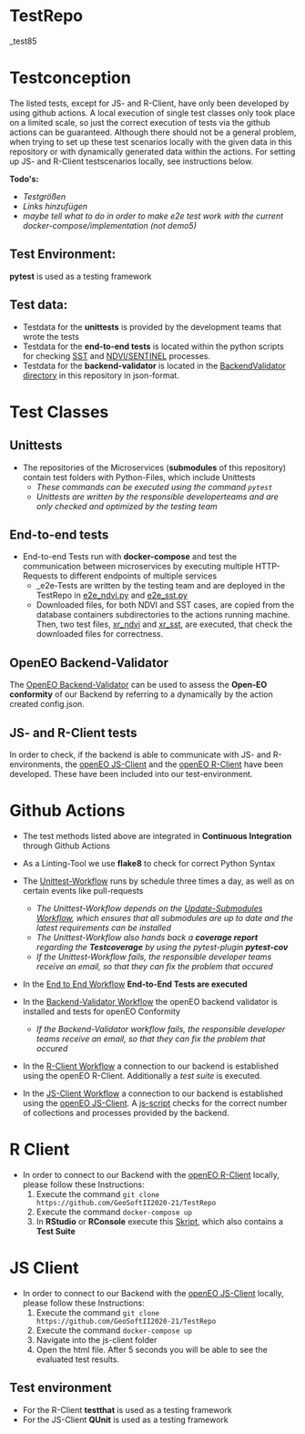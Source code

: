 # TestRepo
_test85

# Testconception

The listed tests, except for JS- and R-Client, have only been developed by using github actions. 
A local execution of single test classes only took place on a limited scale, so just the correct execution of tests via the github actions can be guaranteed.
Although there should not be a general problem, when trying to set up these test scenarios locally with the given data in this repository or with dynamically generated data within the actions. For setting up JS- and R-Client testscenarios locally, see instructions below.

**Todo's:**

 * *Testgrößen*
 * *Links hinzufügen*
 * *maybe tell what to do in order to make e2e test work with the current docker-compose/implementation (not demo5)*
 
## Test Environment:

**pytest** is used as a testing framework

## Test data:

* Testdata for the **unittests** is provided by the development teams that wrote the tests
* Testdata for the **end-to-end tests** is located within the python scripts for checking [SST](https://github.com/GeoSoftII2020-21/TestRepo/blob/main/e2e_sst.py) and [NDVI/SENTINEL](https://github.com/GeoSoftII2020-21/TestRepo/blob/main/e2e_ndvi.py) processes.
* Testdata for the **backend-validator** is located in the [BackendValidator directory](https://github.com/GeoSoftII2020-21/TestRepo/tree/main/BackendValidator) in this repository in json-format.
   
# Test Classes

## Unittests

* The repositories of the Microservices (__submodules__ of this repository) contain test folders with Python-Files, which include Unittests 
   * _These commands can be executed using the command `pytest`_
   * _Unittests are written by the responsible developerteams and are only checked and optimized by the testing team_   


## End-to-end tests

* End-to-end Tests run with **docker-compose** and test the communication between microservices by executing multiple HTTP-Requests to different endpoints of multiple services
  * _e2e-Tests are written by the testing team and are deployed in the TestRepo in [e2e_ndvi.py](https://github.com/GeoSoftII2020-21/TestRepo/blob/main/e2e_ndvi.py) and [e2e_sst.py](https://github.com/GeoSoftII2020-21/TestRepo/blob/main/e2e_sst.py)  
  * Downloaded files, for both NDVI and SST cases, are copied from the database containers subdirectories to the actions running machine. Then, two test files, [xr_ndvi](https://github.com/GeoSoftII2020-21/TestRepo/blob/main/xr_ndvi.py) and [xr_sst](https://github.com/GeoSoftII2020-21/TestRepo/blob/main/xr_sst.py), are executed, that check  the downloaded files for correctness.
  
  
  
## OpenEO Backend-Validator

The [OpenEO Backend-Validator](https://github.com/Open-EO/openeo-backend-validator) can be used to assess the __Open-EO conformity__ of our Backend by referring to a dynamically by the action created config.json.


## JS- and R-Client tests
In order to check, if the backend is able to communicate with JS- and R-environments, the [openEO JS-Client](https://openeo.org/documentation/1.0/javascript/) and the [openEO R-Client](https://openeo.org/documentation/1.0/r/) have been developed. These have been included into our test-environment.


# Github Actions

 * The test methods listed above are integrated in __Continuous Integration__ through Github Actions
 * As a Linting-Tool we use __flake8__ to check for correct Python Syntax
 * The [Unittest-Workflow](https://github.com/GeoSoftII2020-21/TestRepo/blob/main/.github/workflows/Unittest.yml) runs by schedule three times a day, as well as on certain events like pull-requests
   * _The Unittest-Workflow depends on the [Update-Submodules Workflow](https://github.com/GeoSoftII2020-21/TestRepo/blob/main/.github/workflows/Update_submodules.yml), which ensures that all submodules are up to date and the latest requirements can be installed_
   * _The Unittest-Workflow also hands back a __coverage report__ regarding the __Testcoverage__ by using the pytest-plugin **pytest-cov**_
   * _If the Unittest-Workflow fails, the responsible developer teams receive an email, so that they can fix the problem that occured_
 
 * In the [End to End Workflow](https://github.com/GeoSoftII2020-21/TestRepo/blob/main/.github/workflows/EndToEnd.yml) __End-to-End Tests are executed__
 *  In the [Backend-Validator Workflow](https://github.com/GeoSoftII2020-21/TestRepo/blob/main/.github/workflows/backend-validator.yml) the openEO backend validator is installed and tests for openEO Conformity
    * _If the Backend-Validator workflow fails, the responsible developer teams receive an email, so that they can fix the problem that occured_
    
 * In the [R-Client Workflow](https://github.com/GeoSoftII2020-21/TestRepo/blob/main/.github/workflows/r-client.yml) a connection to our backend is established using the openEO R-Client. Additionally a _test suite_ is executed. 
 
 * In the [JS-Client Workflow](https://github.com/GeoSoftII2020-21/TestRepo/blob/main/.github/workflows/js-client.yml) a connection to our backend is established using the [openEO JS-Client](https://openeo.org/documentation/1.0/javascript/). A [js-script](https://github.com/GeoSoftII2020-21/TestRepo/blob/main/.github/actions/index.js) checks for the correct number of collections and processes provided by the backend.

    



# R Client

* In order to connect to our Backend with the [openEO R-Client](https://openeo.org/documentation/1.0/r/) locally, please follow these Instructions: 
  1. Execute the command `git clone https://github.com/GeoSoftII2020-21/TestRepo`
  2. Execute the command `docker-compose up`
  3. In __RStudio__ or __RConsole__ execute this [Skript](https://github.com/GeoSoftII2020-21/TestRepo/blob/main/R-Client%20Script.R), which also contains a __Test Suite__ 


# JS Client

* In order to connect to our Backend with the [openEO JS-Client](https://openeo.org/documentation/1.0/javascript/) locally, please follow these Instructions: 
  1. Execute the command `git clone https://github.com/GeoSoftII2020-21/TestRepo`
  2. Execute the command `docker-compose up`
  3. Navigate into the js-client folder
  4. Open the html file. After 5 seconds you will be able to see the evaluated test results.

## Test environment

* For the R-Client __testthat__ is used as a testing framework
* For the JS-Client __QUnit__ is used as a testing framework




  


